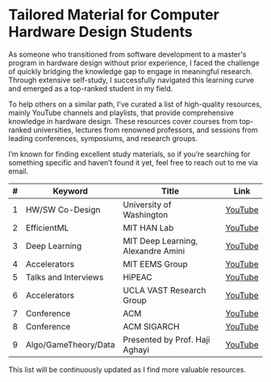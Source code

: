 # Tailored Material for Computer Hardware Design Students

As someone who transitioned from software development to a master's program in hardware design without prior experience, I faced the challenge of quickly bridging the knowledge gap to engage in meaningful research. Through extensive self-study, I successfully navigated this learning curve and emerged as a top-ranked student in my field.

To help others on a similar path, I’ve curated a list of high-quality resources, mainly YouTube channels and playlists, that provide comprehensive knowledge in hardware design. These resources cover courses from top-ranked universities, lectures from renowned professors, and sessions from leading conferences, symposiums, and research groups.

I’m known for finding excellent study materials, so if you’re searching for something specific and haven’t found it yet, feel free to reach out to me via email.

|   #  | **Keyword**          | **Title**                                | **Link**                                    |
|------|----------------------|------------------------------------------|---------------------------------------------|
|   1  | HW/SW Co-Design       | University of Washington                 | [YouTube](https://www.youtube.com/watch?v=2JS6EXdqi5M&list=PL0oekSefhQVJdk0hSRu6sZ2teWM740NtL) |
|   2  | EfficientML           | MIT HAN Lab                              | [YouTube](https://www.youtube.com/watch?v=RgUl6BlyaF4&list=PL80kAHvQbh-qGtNc54A6KW4i4bkTPjiRF) |
|   3  | Deep Learning         | MIT Deep Learning, Alexandre Amini       | [YouTube](https://www.youtube.com/@AAmini) |
|   4  | Accelerators          | MIT EEMS Group                           | [YouTube](https://www.youtube.com/@MITEEMSVivienneSze/videos) |
|   5  | Talks and Interviews  | HiPEAC                                   | [YouTube](https://www.youtube.com/@HiPEAC/videos) |
|   6  | Accelerators          | UCLA VAST Research Group                 | [YouTube](https://www.youtube.com/@UCLAVAST/videos) |
|   7  | Conference            | ACM                                      | [YouTube](https://www.youtube.com/@TheOfficialACM/playlists) |
|   8  | Conference            | ACM SIGARCH                              | [YouTube](https://www.youtube.com/@acmsigarch2299/videos) |
|   9  | Algo/GameTheory/Data  | Presented by Prof. Haji Aghayi           | [YouTube](https://www.youtube.com/@hajiaghayi/playlists) |

This list will be continuously updated as I find more valuable resources.
